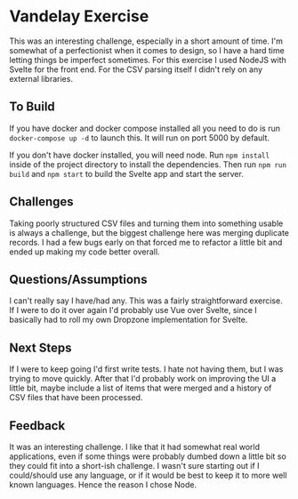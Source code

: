 # Vandelay Exercise

This was an interesting challenge, especially in a short amount of time. I'm somewhat of a perfectionist when it comes to design, so I have a hard time letting things be imperfect sometimes. For this exercise I used NodeJS with Svelte for the front end. For the CSV parsing itself I didn't rely on any external libraries.

## To Build

If you have docker and docker compose installed all you need to do is run `docker-compose up -d` to launch this. It will run on port 5000 by default.

If you don't have docker installed, you will need node. Run `npm install` inside of the project directory to install the dependencies. Then run `npm run build` and `npm start` to build the Svelte app and start the server.

## Challenges

Taking poorly structured CSV files and turning them into something usable is always a challenge, but the biggest challenge here was merging duplicate records. I had a few bugs early on that forced me to refactor a little bit and ended up making my code better overall.

## Questions/Assumptions

I can't really say I have/had any. This was a fairly straightforward exercise. If I were to do it over again I'd probably use Vue over Svelte, since I basically had to roll my own Dropzone implementation for Svelte.

## Next Steps

If I were to keep going I'd first write tests. I hate not having them, but I was trying to move quickly. After that I'd probably work on improving the UI a little bit, maybe include a list of items that were merged and a history of CSV files that have been processed.

## Feedback

It was an interesting challenge. I like that it had somewhat real world applications, even if some things were probably dumbed down a little bit so they could fit into a short-ish challenge. I wasn't sure starting out if I could/should use any language, or if it would be best to keep it to more well known languages. Hence the reason I chose Node.
